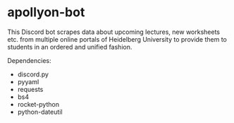 # apollyon-bot

This Discord bot scrapes data about upcoming lectures, new worksheets etc. from multiple online portals of Heidelberg University to provide them to students in an ordered and unified fashion.

Dependencies:
- discord.py
- pyyaml
- requests
- bs4
- rocket-python
- python-dateutil
